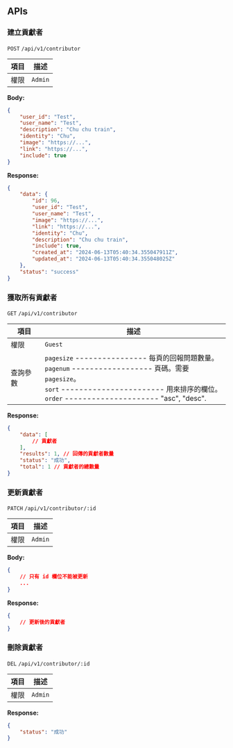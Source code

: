 ## APIs

### 建立貢獻者

`POST` `/api/v1/contributor`

| 項目 | 描述           |
| ---- | -------------- |
| 權限 | `Admin` |

**Body:**
```json
{
	"user_id": "Test",
	"user_name": "Test",
	"description": "Chu chu train",
	"identity": "Chu",
	"image": "https://...",
	"link": "https://...",
	"include": true
}
```

**Response:**

```json
{
    "data": {
        "id": 96,
        "user_id": "Test",
        "user_name": "Test",
        "image": "https://...",
        "link": "https://...",
        "identity": "Chu",
        "description": "Chu chu train",
        "include": true,
        "created_at": "2024-06-13T05:40:34.355047911Z",
        "updated_at": "2024-06-13T05:40:34.355048025Z"
    },
    "status": "success"
}
```

### 獲取所有貢獻者

`GET` `/api/v1/contributor`

| 項目     | 描述                                                                                                                                                                                                                                                                      |
| -------- | ------------------------------------------------------------------------------------------------------------------------------------------------------------------------------------------------------------------------------------------------------------------------- |
| 權限     | `Guest`                                                                                                                                                                                                                                                                   |
| 查詢參數 | `pagesize` ---------------- 每頁的回報問題數量。<br>`pagenum` ------------------ 頁碼。需要 `pagesize`。<br>`sort` ----------------------- 用來排序的欄位。<br>`order` --------------------- "asc", "desc". |

**Response:**

```json
{
	"data": [
		// 貢獻者
	],
	"results": 1, // 回傳的貢獻者數量
	"status": "成功",
	"total": 1 // 貢獻者的總數量
}
```

### 更新貢獻者

`PATCH` `/api/v1/contributor/:id`

| 項目 | 描述    |
| ---- | ------- |
| 權限 | `Admin` |

**Body:**

```json
{
	// 只有 id 欄位不能被更新
	...
}
```

**Response:**

```json
{
	// 更新後的貢獻者
}
```

### 刪除貢獻者

`DEL` `/api/v1/contributor/:id`

| 項目 | 描述    |
| ---- | ------- |
| 權限 | `Admin` |

**Response:**

```json
{
	"status": "成功"
}
```